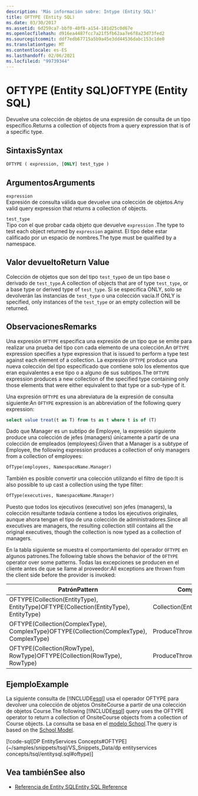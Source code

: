 ```yaml
---
description: 'Más información sobre: Intype (Entity SQL)'
title: OFTYPE (Entity SQL)
ms.date: 03/30/2017
ms.assetid: 6d259ca7-bbf0-40f8-a154-181d25c0d67e
ms.openlocfilehash: d916ea4487fcc7a21f5fb62aa7e6f8a23d73fed2
ms.sourcegitcommit: ddf7edb67715a5b9a45e3dd44536dabc153c1de0
ms.translationtype: MT
ms.contentlocale: es-ES
ms.lasthandoff: 02/06/2021
ms.locfileid: "99739344"
---
```

# <a name="oftype-entity-sql"></a><span data-ttu-id="65396-103">OFTYPE (Entity SQL)</span><span class="sxs-lookup"><span data-stu-id="65396-103">OFTYPE (Entity SQL)</span></span>

<span data-ttu-id="65396-104">Devuelve una colección de objetos de una expresión de consulta de un tipo específico.</span><span class="sxs-lookup"><span data-stu-id="65396-104">Returns a collection of objects from a query expression that is of a specific type.</span></span>  
  
## <a name="syntax"></a><span data-ttu-id="65396-105">Sintaxis</span><span class="sxs-lookup"><span data-stu-id="65396-105">Syntax</span></span>  
  
```sql  
OFTYPE ( expression, [ONLY] test_type )  
```  
  
## <a name="arguments"></a><span data-ttu-id="65396-106">Argumentos</span><span class="sxs-lookup"><span data-stu-id="65396-106">Arguments</span></span>  

 `expression`  
 <span data-ttu-id="65396-107">Expresión de consulta válida que devuelve una colección de objetos.</span><span class="sxs-lookup"><span data-stu-id="65396-107">Any valid query expression that returns a collection of objects.</span></span>  
  
 `test_type`  
 <span data-ttu-id="65396-108">Tipo con el que probar cada objeto que devuelve `expression` .</span><span class="sxs-lookup"><span data-stu-id="65396-108">The type to test each object returned by `expression` against.</span></span> <span data-ttu-id="65396-109">El tipo debe estar calificado por un espacio de nombres.</span><span class="sxs-lookup"><span data-stu-id="65396-109">The type must be qualified by a namespace.</span></span>  
  
## <a name="return-value"></a><span data-ttu-id="65396-110">Valor devuelto</span><span class="sxs-lookup"><span data-stu-id="65396-110">Return Value</span></span>  

 <span data-ttu-id="65396-111">Colección de objetos que son del tipo `test_type`o de un tipo base o derivado de `test_type`.</span><span class="sxs-lookup"><span data-stu-id="65396-111">A collection of objects that are of type `test_type`, or a base type or derived type of `test_type`.</span></span> <span data-ttu-id="65396-112">Si se especifica ONLY, solo se devolverán las instancias de `test_type` o una colección vacía.</span><span class="sxs-lookup"><span data-stu-id="65396-112">If ONLY is specified, only instances of the `test_type` or an empty collection will be returned.</span></span>  
  
## <a name="remarks"></a><span data-ttu-id="65396-113">Observaciones</span><span class="sxs-lookup"><span data-stu-id="65396-113">Remarks</span></span>  

 <span data-ttu-id="65396-114">Una expresión `OFTYPE` especifica una expresión de un tipo que se emite para realizar una prueba del tipo con cada elemento de una colección.</span><span class="sxs-lookup"><span data-stu-id="65396-114">An `OFTYPE` expression specifies a type expression that is issued to perform a type test against each element of a collection.</span></span>  <span data-ttu-id="65396-115">La expresión `OFTYPE` produce una nueva colección del tipo especificado que contiene solo los elementos que eran equivalentes a ese tipo o a alguno de sus subtipos.</span><span class="sxs-lookup"><span data-stu-id="65396-115">The `OFTYPE` expression produces a new collection of the specified type containing only those elements that were either equivalent to that type or a sub-type of it.</span></span>  
  
 <span data-ttu-id="65396-116">Una expresión `OFTYPE` es una abreviatura de la expresión de consulta siguiente:</span><span class="sxs-lookup"><span data-stu-id="65396-116">An `OFTYPE` expression is an abbreviation of the following query expression:</span></span>  
  
```sql  
select value treat(t as T) from ts as t where t is of (T)  
```  
  
 <span data-ttu-id="65396-117">Dado que Manager es un subtipo de Employee, la expresión siguiente produce una colección de jefes (managers) únicamente a partir de una colección de empleados (employees):</span><span class="sxs-lookup"><span data-stu-id="65396-117">Given that a Manager is a subtype of Employee, the following expression produces a collection of only managers from a collection of employees:</span></span>  
  
```sql  
OfType(employees, NamespaceName.Manager)  
```  
  
 <span data-ttu-id="65396-118">También es posible convertir una colección utilizando el filtro de tipo:</span><span class="sxs-lookup"><span data-stu-id="65396-118">It is also possible to up cast a collection using the type filter:</span></span>  
  
```sql
OfType(executives, NamespaceName.Manager)  
```  
  
 <span data-ttu-id="65396-119">Puesto que todos los ejecutivos (executive) son jefes (managers), la colección resultante todavía contiene a todos los ejecutivos originales, aunque ahora tengan el tipo de una colección de administradores.</span><span class="sxs-lookup"><span data-stu-id="65396-119">Since all executives are managers, the resulting collection still contains all the original executives, though the collection is now typed as a collection of managers.</span></span>  
  
 <span data-ttu-id="65396-120">En la tabla siguiente se muestra el comportamiento del operador `OFTYPE` en algunos patrones.</span><span class="sxs-lookup"><span data-stu-id="65396-120">The following table shows the behavior of the `OFTYPE` operator over some patterns.</span></span> <span data-ttu-id="65396-121">Todas las excepciones se producen en el cliente antes de que se llame al proveedor:</span><span class="sxs-lookup"><span data-stu-id="65396-121">All exceptions are thrown from the client side before the provider is invoked:</span></span>  
  
|<span data-ttu-id="65396-122">Patrón</span><span class="sxs-lookup"><span data-stu-id="65396-122">Pattern</span></span>|<span data-ttu-id="65396-123">Comportamiento</span><span class="sxs-lookup"><span data-stu-id="65396-123">Behavior</span></span>|  
|-------------|--------------|  
|<span data-ttu-id="65396-124">OFTYPE(Collection(EntityType), EntityType)</span><span class="sxs-lookup"><span data-stu-id="65396-124">OFTYPE(Collection(EntityType), EntityType)</span></span>|<span data-ttu-id="65396-125">Collection(EntityType)</span><span class="sxs-lookup"><span data-stu-id="65396-125">Collection(EntityType)</span></span>|  
|<span data-ttu-id="65396-126">OFTYPE(Collection(ComplexType), ComplexType)</span><span class="sxs-lookup"><span data-stu-id="65396-126">OFTYPE(Collection(ComplexType), ComplexType)</span></span>|<span data-ttu-id="65396-127">Produce</span><span class="sxs-lookup"><span data-stu-id="65396-127">Throws</span></span>|  
|<span data-ttu-id="65396-128">OFTYPE(Collection(RowType), RowType)</span><span class="sxs-lookup"><span data-stu-id="65396-128">OFTYPE(Collection(RowType), RowType)</span></span>|<span data-ttu-id="65396-129">Produce</span><span class="sxs-lookup"><span data-stu-id="65396-129">Throws</span></span>|  
  
## <a name="example"></a><span data-ttu-id="65396-130">Ejemplo</span><span class="sxs-lookup"><span data-stu-id="65396-130">Example</span></span>  

 <span data-ttu-id="65396-131">La siguiente consulta de [!INCLUDE[esql](../../../../../../includes/esql-md.md)] usa el operador OFTYPE para devolver una colección de objetos OnsiteCourse a partir de una colección de objetos Course.</span><span class="sxs-lookup"><span data-stu-id="65396-131">The following [!INCLUDE[esql](../../../../../../includes/esql-md.md)] query uses the OFTYPE operator to return a collection of OnsiteCourse objects from a collection of Course objects.</span></span> <span data-ttu-id="65396-132">La consulta se basa en el [modelo School](/previous-versions/dotnet/netframework-4.0/bb896300(v=vs.100)).</span><span class="sxs-lookup"><span data-stu-id="65396-132">The query is based on the [School Model](/previous-versions/dotnet/netframework-4.0/bb896300(v=vs.100)).</span></span>  
  
 [!code-sql[DP EntityServices Concepts#OFTYPE](~/samples/snippets/tsql/VS_Snippets_Data/dp entityservices concepts/tsql/entitysql.sql#oftype)]  
  
## <a name="see-also"></a><span data-ttu-id="65396-133">Vea también</span><span class="sxs-lookup"><span data-stu-id="65396-133">See also</span></span>

- [<span data-ttu-id="65396-134">Referencia de Entity SQL</span><span class="sxs-lookup"><span data-stu-id="65396-134">Entity SQL Reference</span></span>](entity-sql-reference.md)
